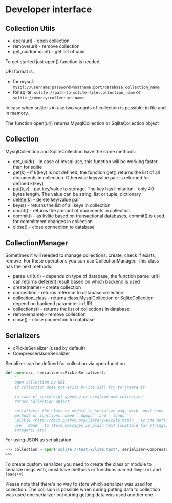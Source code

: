 # Developer interface

## Collection Utils

- open(uri)        - open collection
- remove(uri)      - remove collection
- get_uuid(amount) - get list of uuid 
 
To get started just open() function is needed.

URI format is:

- for mysql: `mysql://username:password@hostname:port/database.collection_name`
- for sqlite: `sqlite://path-to-sqlite-file:collection_name` or `sqlite://memory:collection_name`
 
In case when sqlite is in use two variants of collection is possible: in file and in memory.

The function open(uri) returns MysqlCollection or SqliteCollection object

## Collection

MysqlCollection and SqliteCollection have the same methods:

- get_uuid()   - in case of mysql use, this function will be working faster than for sqlite
- get(k)       - if k(key) is not defined, the function get() returns the list of all documents in collection. Otherwise key/value pair is returned for defined k(key)
- put(k,v)     - put key/value to storage. The key has limitation - only 40 bytes length. The value can be string, list or tuple, dictionary
- delete(k)    - delete key/value pair
- keys()       - returns the list of all keys in collection
- count()      - returns the amount of documents in collection
- commit()     - as kvlite based on transactional databases, commit() is used for commitment changes in collection
- close()      - close connection to database

## CollectionManager

Sometimes it will needed to manage collections: create, check if exists, remove. For these operations you can use CollectionManager. This class has the next methods:

- parse_uri(uri)   - depends on type of database, the function parse_uri() can returns deferent result based on which backend is used
- create(name)     - create collection
- connection       - returns refernce to database collection
- collection_class - returns class MysqlCollection or SqliteCollection depend on backend parameter in URI
- collections()    - returns the list of collections in database
- remove(name)     - remove collection
- close()          - close connection to database

## Serializers

- cPickleSerializer (used by default)
- CompressedJsonSerializer

Serializer can be defined for collection via open function. 
```python
def open(uri, serializer=cPickleSerializer):
    ''' 
    open collection by URI, 
    if collection does not exist kvlite will try to create it
    
    in case of successful opening or creation new collection 
    return Collection object
    
    serializer: the class or module to serialize msgs with, must have
    methods or functions named ``dumps`` and ``loads``,
    `pickle <http://docs.python.org/library/pickle.html>`_ is the default,
    use ``None`` to store messages in plain text (suitable for strings,
    integers, etc)
```
For using JSON as serialization
```python
>>> collection = open('sqlite://test.kvlite:test', serializer=CompressedJsonSerializer)
>>>
```

To create custom serializer you need to create the class or module to serialize msgs with, must have methods or functions named `dumps(v)` and `loads(v)`

Please note that there's no way to store which serializer was used for collection. The collision is possible when during putting data to collection was used one serializer but during getting data was used another one.


